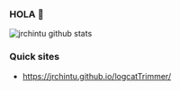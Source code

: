 ### HOLA 👋 

![jrchintu github stats](https://github-stats-alpha.vercel.app/api/?username=jrchintu&cc=FFFFFF&ic=DF7431&bc=FFFFFF&tc=000000)

### Quick sites
- https://jrchintu.github.io/logcatTrimmer/

